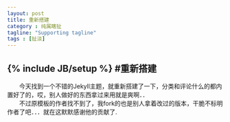 ```yaml
---
layout: post
title: 重新搭建
category : 纯属瞎扯
tagline: "Supporting tagline"
tags : [扯淡]
---
```

{% include JB/setup %}
#重新搭建
---

　　今天找到一个不错的Jekyll主题，就重新搭建了一下，分类和评论什么的都内置好了的，哎，别人做好的东西拿过来用就是爽啊．．  
　　不过原模板的作者找不到了，我fork的也是别人拿着改过的版本，干脆不标明作者了吧．．．就在这默默感谢他的贡献了.  

<!--break-->
